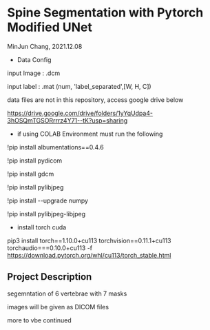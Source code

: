 # Spine Segmentation with Pytorch Modified UNet
MinJun Chang, 2021.12.08

* Data Config

input Image  : .dcm 

input label : .mat (num, 'label_separated',[W, H, C])

data files are not in this repository, access google drive below

https://drive.google.com/drive/folders/1yYqUdpa4-3hOSQmTGSORrrrz4Y71--tK?usp=sharing

* if using COLAB Environment must run the following

!pip install albumentations==0.4.6

!pip install pydicom

!pip install gdcm

!pip install pylibjpeg

!pip install --upgrade numpy

!pip install pylibjpeg-libjpeg
* install torch cuda

pip3 install torch==1.10.0+cu113 torchvision==0.11.1+cu113 torchaudio===0.10.0+cu113 -f https://download.pytorch.org/whl/cu113/torch_stable.html


## Project Description
segemntation of 6 vertebrae with 7 masks

images will be given as DICOM files

more to vbe continued


